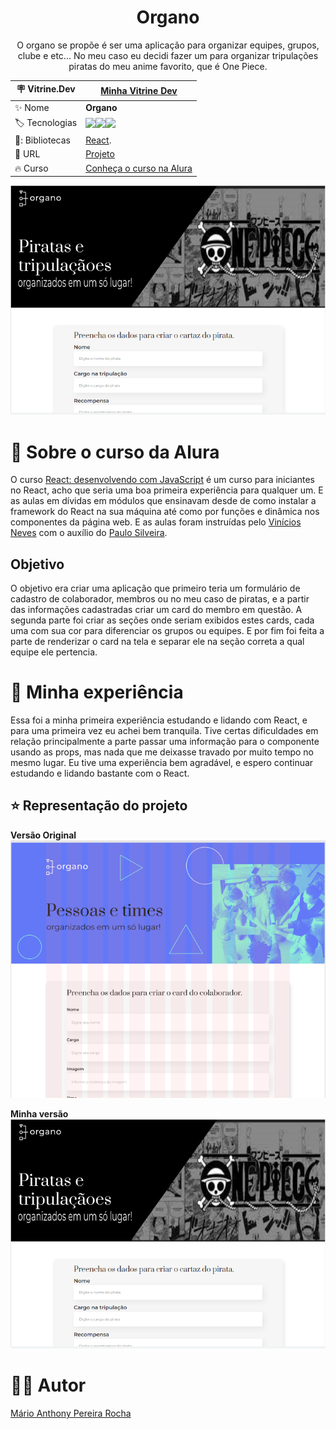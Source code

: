 <div align="center">
  
# Organo

O organo se propõe é ser uma aplicação para organizar equipes, grupos, clube e etc... No meu caso eu decidi fazer um para 
organizar tripulações piratas do meu anime favorito, que é One Piece.

| :placard: Vitrine.Dev |  [Minha Vitrine Dev](https://cursos.alura.com.br/vitrinedev/marioapereirar)   |
| -------------  | --- |
| :sparkles: Nome        | **Organo**
| :label: Tecnologias |   <img src="https://img.shields.io/badge/HTML5-E34F26?style=for-the-badge&logo=html5&logoColor=white"><img src="https://img.shields.io/badge/CSS3-1572B6?style=for-the-badge&logo=css3&logoColor=white"><img src="https://img.shields.io/badge/JavaScript-F7DF1E?style=for-the-badge&logo=javascript&logoColor=black">
| 🎇: Bibliotecas | [React](https://react.dev/).
| :rocket: URL         | [Projeto](https://meteora-rosy.vercel.app/)
| :fire: Curso    | [Conheça o curso na Alura](https://cursos.alura.com.br/course/react-desenvolvendo-javascript)
  
</div>

![](public/images/minhaVersao.png#vitrinedev)

# 💪 Sobre o curso da Alura

O curso [React: desenvolvendo com JavaScript](https://cursos.alura.com.br/course/react-desenvolvendo-javascript) é um curso para iniciantes no React, acho que seria uma boa primeira
experiência para qualquer um. E as aulas em dívidas em módulos que ensinavam desde de como instalar a framework do React
na sua máquina até como por funções e dinâmica nos componentes da página web. E as aulas foram instruídas pelo [Vinícios Neves](https://www.linkedin.com/in/vinny-neves/) com o auxílio do [Paulo Silveira](https://www.linkedin.com/in/paulosilveira/).
## Objetivo

O objetivo era criar uma aplicação que primeiro teria um formulário de cadastro de colaborador, membros ou no meu caso de
piratas, e a partir das informações cadastradas criar um card do membro em questão. A segunda parte foi criar as seções
onde seriam exibidos estes cards, cada uma com sua cor para diferenciar os grupos ou equipes.
E por fim foi feita a parte de renderizar o card na tela e separar ele na seção correta a qual equipe ele pertencia.

# 🤯 Minha experiência

Essa foi a minha primeira experiência estudando e lidando com React, e para uma primeira vez eu achei bem tranquila. Tive
certas dificuldades em relação principalmente a parte passar uma informação para o componente usando as props, mas nada
que me deixasse travado por muito tempo no mesmo lugar. Eu tive uma experiência bem agradável, e espero continuar
estudando e lidando bastante com o React.
## ⭐ Representação do projeto

<div align="center">


</div>

**Versão Original**
![Original](public/images/original.png)

**Minha versão**
![Alt text](public/images/minhaVersao.png)
# 🙋‍♂️ Autor

[Mário Anthony Pereira Rocha](https://portfolio-rust-delta-33.vercel.app/)

